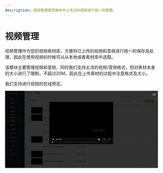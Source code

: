 ```yaml
---
description: 视频管理是把画布中上传过的视频进行统一的管理。
---
```


# 视频管理

视频管理作为您的视频素材库，方便将已上传的视频和音频进行统一的保存及处理，因此在使用视频的时候可以从本地或者素材库中选取。

该模块主要管理视频和音频，同时我们支持主流的视频/音频格式，但对素材本身的大小进行了限制，不超过20M。因此在上传素材的过程中注意格式及大小。

我们支持进行视频的在线预览。

![&#x89C6;&#x9891;&#x7BA1;&#x7406;](../../.gitbook/assets/image%20%2853%29.png)

